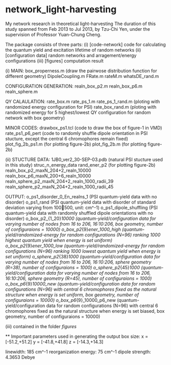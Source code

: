 network_light-harvesting
========================

My network research in theoretical light-harvesting
The duration of this study spanned from Feb 2013 to Jul 2013, by Tzu-Chi Yen, under the supervision of Professor Yuan-Chung Cheng.

The package consists of three parts:
    (i)	    [code-network] code for calculating the quantum yield and excitation lifetime of random networks
    (ii)    [configuration data] random networks and arragement/energy configurations
    (iii)   [figures] computation result

(i)
MAIN:
box_properness.m (draw the pairwose distribution function for different geometry) 
DipoleCoupling.m
FRate.m
rateM.m
whatsDE_rand.m

CONFIGURATION GENERATION:
realn_box_p2.m
realn_box_p6.m
realn_sphere.m

QY CALAULATION:
rate_box.m
rate_ps_1.m
rate_ps_1_rand.m (ploting with randomized energy configuration for PSI)
rate_box_rand.m (ploting with randomized energy for 5 highest/lowest QY configuration for random network with box geometry)

MINOR CODES:
drawbox_ps1.tcl (code to draw the box of figure-1 in VMD)
rate_ps1_p6_pert (code to randomly shuffle dipole orientation in PSI stucture, except the central 6 chromophores remain fixed)
plot_fig_2b_ps1.m (for plotting figure-2b)
plot_fig_2b.m (for plotting figure-2b)

(ii)
STUCTURE DATA:
1JB0_ver2_30-SEP-03.pdb (natural PSI stucture used in this study)
struc_n_energy_data
rand_ener_p2 (for plotting figure-2b)
realn_box_p2_maxN_204+2_realn_10000
realn_box_p6_maxN_200+6_realn_10000
realn_sphere_p2_maxN_204+2_realn_1000_radii_39
realn_sphere_p2_maxN_204+2_realn_1000_radii_45


OUTPUT:
o_ps1_disorder_0_En_realns_1 (PSI quantum-yield data with no disorder)
o_ps1_rand (PSI quantum-yield data with disorder of standard deviation varying from 100:100:500, unit: cm^-1)
o_ps1_dipole_shuffling (PSI quantum-yield data with randomly shuffled dipole orientations with no disorder)
o_box_p2_{1_20}_10000 (quantum-yield/configuration data for varying number of nodes from 16 to 206, 16:10:206, box geometry, number of configuraions = 10000)
o_box_p2_{9}_ener_1000_high (quantum-yield/randomized-energy for random configurations (N=96) ranking 1000 highest quantum yield when energy is set uniform)
o_box_p2_{9}_ener_1000_low (quantum-yield/randomized-energy for random configurations (N=96) ranking 1000 lowest quantum yield when energy is set uniform)
o_sphere_p2_{38}_1000 (quantum-yield/configuration data for varying number of nodes from 16 to 206, 16:10:206, sphere geometry (R=38), number of configuraions = 1000)
o_sphere_p2_{45}_1000 (quantum-yield/configuration data for varying number of nodes from 16 to 206, 16:10:206, sphere geometry (R=45), number of configuraions = 1000)
o_box_p6_{9}_10000_new (quantum-yield/configuration data for random configurations (N=96) with central 6 chromophores fixed as the natural structure when energy is set uniform, box geometry, number of configuraions = 10000)
o_box_p6_{9}_10000_p6_new (quantum-yield/configuration data for random configurations (N=96) with central 6 chromophores fixed as the natural structure when energy is set biased, box geometry, number of configuraions = 10000)

(iii) contained in the folder *figures*

** Important parameters used in generating the output
box size:
    x = [-51.2,+51.2]
    y = [-41.8,+41.8]
    z = [-14.3,+14.3]

linewidth: 
    185 cm^-1
reorganization energy:
    75 cm^-1
dipole strength:
    4.3653 Debye
 
